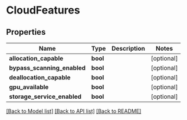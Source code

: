 # CloudFeatures

## Properties
Name | Type | Description | Notes
------------ | ------------- | ------------- | -------------
**allocation_capable** | **bool** |  | [optional] 
**bypass_scanning_enabled** | **bool** |  | [optional] 
**deallocation_capable** | **bool** |  | [optional] 
**gpu_available** | **bool** |  | [optional] 
**storage_service_enabled** | **bool** |  | [optional] 

[[Back to Model list]](../README.md#documentation-for-models) [[Back to API list]](../README.md#documentation-for-api-endpoints) [[Back to README]](../README.md)


